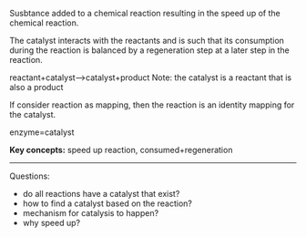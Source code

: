 Susbtance added to a chemical reaction resulting in the speed up of the chemical reaction.

The catalyst interacts with the reactants and is such that its consumption during the reaction is balanced by a regeneration step at a later step in the reaction.

reactant+catalyst-->catalyst+product
Note: the catalyst is a reactant that is also a product

If consider reaction as mapping, then the reaction is an identity mapping for the catalyst.

enzyme=catalyst

**Key concepts:** speed up reaction, consumed+regeneration

---
Questions:
- do all reactions have a catalyst that exist?
- how to find a catalyst based on the reaction?
- mechanism for catalysis to happen?
- why speed up?